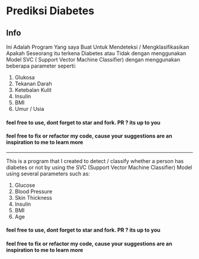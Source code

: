# Prediksi Diabetes

## Info  
Ini Adalah Program Yang saya Buat Untuk Mendeteksi / Mengklasifikasikan Apakah Seseorang itu terkena Diabetes atau Tidak dengan menggunakan Model SVC ( Support Vector Machine Classifier) dengan menggunakan beberapa parameter seperti:  
1.   Glukosa
2.   Tekanan Darah
3.   Ketebalan Kulit
4.   Insulin
5.   BMI
6.   Umur / Usia  

#### feel free to use, dont forget to star and fork. PR ? its up to you  
#### feel free to fix or refactor my code, cause your suggestions are an inspiration to me to learn more  

-----------------------------------------------------  

This is a program that I created to detect / classify whether a person has diabetes or not by using the SVC (Support Vector Machine Classifier) ​​Model using several parameters such as:
1.   Glucose
2.   Blood Pressure
3.   Skin Thickness
4.   Insulin
5.   BMI
6.   Age  

#### feel free to use, dont forget to star and fork. PR ? its up to you  
#### feel free to fix or refactor my code, cause your suggestions are an inspiration to me to learn more

